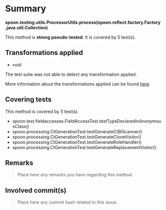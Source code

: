 # Summary
**spoon.testing.utils.ProcessorUtils.process(spoon.reflect.factory.Factory,java.util.Collection)**

This method is **strong pseudo-tested**.
It is covered by 5 test(s). 


## Transformations applied

- void


The test suite was not able to detect any transformation applied.

More information about the transformations applied can be found [here](https://github.com/STAMP-project/pitest-descartes)

## Covering tests
This method is covered by 5 test(s).
* spoon.test.fieldaccesses.FieldAccessTest.testTypeDeclaredInAnonymousClass()
* spoon.processing.CtGenerationTest.testGenerateCtBiScanner()
* spoon.processing.CtGenerationTest.testGenerateCloneVisitor()
* spoon.processing.CtGenerationTest.testGenerateRoleHandler()
* spoon.processing.CtGenerationTest.testGenerateReplacementVisitor()


## Remarks
> Place here any remarks you have regarding this method.

## Involved commit(s)

> Place here any commit hash related to this issue.
